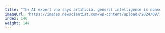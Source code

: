 ```yaml
---
title: "The AI expert who says artificial general intelligence is nonsense"
imageUrl: "https://images.newscientist.com/wp-content/uploads/2024/09/13114414/SEI_221422062.jpg?width=788"
index: 146
weight: 146
---
```

